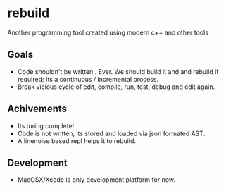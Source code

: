 # rebuild
Another programming tool created using modern c++ and other tools

Goals
------

- Code shouldn't be written.. Ever. We should build it and and rebuild if required; Its a continuous / incremental process.
- Break vicious cycle of edit, compile, run, test, debug and edit again.

Achivements
------
- Its turing complete!
- Code is not written, its stored and loaded via json formated AST.
- A linenoise based repl helps it to rebuild.


Development
------
- MacOSX/Xcode is only development platform for now.






